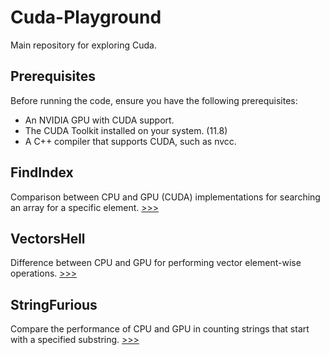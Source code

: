 # Cuda-Playground
Main repository for exploring Cuda.

## Prerequisites
Before running the code, ensure you have the following prerequisites:

* An NVIDIA GPU with CUDA support.
* The CUDA Toolkit installed on your system. (11.8)
* A C++ compiler that supports CUDA, such as nvcc.

## FindIndex
Comparison between CPU and GPU (CUDA) implementations for searching an array for a specific element.
[>>>](https://github.com/proxytype/Cuda-Playground/tree/main/FindIndex)

## VectorsHell
Difference between CPU and GPU for performing vector element-wise operations.
[>>>](https://github.com/proxytype/Cuda-Playground/tree/main/VectorsHell)

## StringFurious
Compare the performance of CPU and GPU in counting strings that start with a specified substring.
[>>>](https://github.com/proxytype/Cuda-Playground/tree/main/StringFurious)
